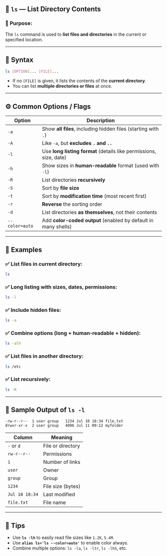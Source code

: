 ## 📁 `ls` — **List Directory Contents**

### 🔧 **Purpose:**

The `ls` command is used to **list files and directories** in the current or specified location.

---

## 🧱 **Syntax**

```bash
ls [OPTION]... [FILE]...
```

* If no `[FILE]` is given, it lists the contents of the **current directory**.
* You can list **multiple directories or files** at once.

---

## ⚙️ **Common Options / Flags**

| Option         | Description                                                        |
| -------------- | ------------------------------------------------------------------ |
| `-a`           | Show **all files**, including hidden files (starting with `.`)     |
| `-A`           | Like `-a`, but **excludes `.` and `..`**                           |
| `-l`           | Use **long listing format** (details like permissions, size, date) |
| `-h`           | Show sizes in **human-readable** format (used with `-l`)           |
| `-R`           | List directories **recursively**                                   |
| `-S`           | Sort by **file size**                                              |
| `-t`           | Sort by **modification time** (most recent first)                  |
| `-r`           | **Reverse** the sorting order                                      |
| `-d`           | List directories **as themselves**, not their contents             |
| `--color=auto` | Add **color-coded output** (enabled by default in many shells)     |

---

## 🧪 **Examples**

### ✅ List files in current directory:

```bash
ls
```

### ✅ Long listing with sizes, dates, permissions:

```bash
ls -l
```

### ✅ Include hidden files:

```bash
ls -a
```

### ✅ Combine options (long + human-readable + hidden):

```bash
ls -alh
```

### ✅ List files in another directory:

```bash
ls /etc
```

### ✅ List recursively:

```bash
ls -R
```

---

## 📂 **Sample Output of `ls -l`**

```
-rw-r--r--  1 user group   1234 Jul 10 18:34 file.txt
drwxr-xr-x  2 user group   4096 Jul 11 09:12 myfolder
```

| Column         | Meaning           |
| -------------- | ----------------- |
| `-` or `d`     | File or directory |
| `rw-r--r--`    | Permissions       |
| `1`            | Number of links   |
| `user`         | Owner             |
| `group`        | Group             |
| `1234`         | File size (bytes) |
| `Jul 10 18:34` | Last modified     |
| `file.txt`     | File name         |

---

## 🧠 Tips

* Use **`ls -lh`** to easily read file sizes like `1.2K`, `5.4M`.
* Use **`alias ls='ls --color=auto'`** to enable color always.
* Combine multiple options: `ls -la`, `ls -ltr`, `ls -lhS`, etc.
 

